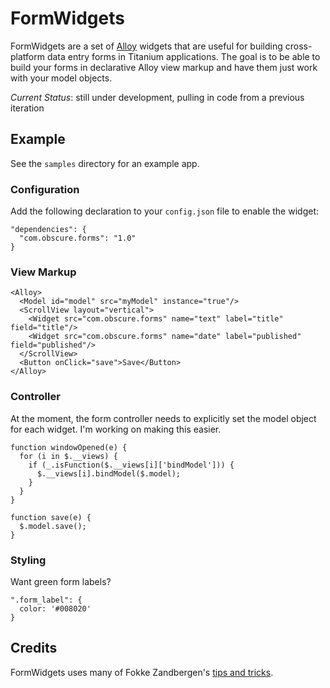 # FormWidgets

FormWidgets are a set of [Alloy](https://github.com/appcelerator/alloy) widgets that
are useful for building cross-platform data entry forms in Titanium applications.  The
goal is to be able to build your forms in declarative Alloy view markup and have them
just work with your model objects.

*Current Status*: still under development, pulling in code from a previous iteration

## Example

See the `samples` directory for an example app.

### Configuration

Add the following declaration to your `config.json` file to enable the widget:

    "dependencies": {
      "com.obscure.forms": "1.0"
    }
  

### View Markup

    <Alloy>
      <Model id="model" src="myModel" instance="true"/>
      <ScrollView layout="vertical">
        <Widget src="com.obscure.forms" name="text" label="title" field="title"/>
        <Widget src="com.obscure.forms" name="date" label="published" field="published"/>
      </ScrollView>
      <Button onClick="save">Save</Button>
    </Alloy>

### Controller

At the moment, the form controller needs to explicitly set the model object for each
widget.  I'm working on making this easier.

    function windowOpened(e) {
      for (i in $.__views) {
        if (_.isFunction($.__views[i]['bindModel'])) {
          $.__views[i].bindModel($.model);
        }
      }
    }
    
    function save(e) {
      $.model.save();
    }
    
### Styling

Want green form labels?

    ".form_label": {
      color: '#008020'
    }

## Credits

FormWidgets uses many of Fokke Zandbergen's [tips and tricks](http://fokkezb.nl/2013/07/23/alloy-tips-tricks/). 